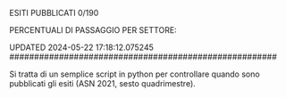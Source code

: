 ESITI PUBBLICATI 0/190 

PERCENTUALI DI PASSAGGIO PER SETTORE:

UPDATED 2024-05-22 17:18:12.075245
###################################################### 

Si tratta di un semplice script in python per controllare quando sono pubblicati gli esiti (ASN 2021, sesto quadrimestre).

